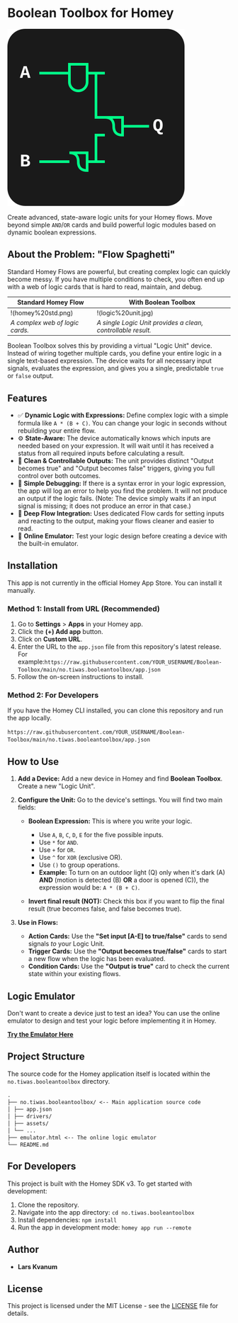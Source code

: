 # Boolean Toolbox for Homey

![Boolean Toolbox Icon](no.tiwas.booleantoolbox/assets/icon.svg)

Create advanced, state-aware logic units for your Homey flows. Move beyond simple `AND`/`OR` cards and build powerful logic modules based on dynamic boolean expressions.

## About the Problem: "Flow Spaghetti"

Standard Homey Flows are powerful, but creating complex logic can quickly become messy. If you have multiple conditions to check, you often end up with a web of logic cards that is hard to read, maintain, and debug.

| Standard Homey Flow | With Boolean Toolbox |
| --- | --- |
| !(homey%20std.png) | !(logic%20unit.jpg) |
| *A complex web of logic cards.* | *A single Logic Unit provides a clean, controllable result.* |

Boolean Toolbox solves this by providing a virtual "Logic Unit" device. Instead of wiring together multiple cards, you define your entire logic in a single text-based expression. The device waits for all necessary input signals, evaluates the expression, and gives you a single, predictable `true` or `false` output.

## Features

- ✅ **Dynamic Logic with Expressions:** Define complex logic with a simple formula like `A * (B + C)`. You can change your logic in seconds without rebuilding your entire flow.
- ⚙️ **State-Aware:** The device automatically knows which inputs are needed based on your expression. It will wait until it has received a status from all required inputs before calculating a result.
- 🔄 **Clean & Controllable Outputs:** The unit provides distinct "Output becomes true" and "Output becomes false" triggers, giving you full control over both outcomes.
- 🐞 **Simple Debugging:** If there is a syntax error in your logic expression, the app will log an error to help you find the problem. It will not produce an output if the logic fails. (Note: The device simply waits if an input signal is missing; it does not produce an error in that case.)
- 🔗 **Deep Flow Integration:** Uses dedicated Flow cards for setting inputs and reacting to the output, making your flows cleaner and easier to read.
- 🧪 **Online Emulator:** Test your logic design before creating a device with the built-in emulator.

## Installation

This app is not currently in the official Homey App Store. You can install it manually.

### Method 1: Install from URL (Recommended)

1. Go to **Settings** &gt; **Apps** in your Homey app.
2. Click the **(+) Add app** button.
3. Click on **Custom URL**.
4. Enter the URL to the `app.json` file from this repository's latest release. For example:`https://raw.githubusercontent.com/YOUR_USERNAME/Boolean-Toolbox/main/no.tiwas.booleantoolbox/app.json`
5. Follow the on-screen instructions to install.

### Method 2: For Developers

If you have the Homey CLI installed, you can clone this repository and run the app locally.

`https://raw.githubusercontent.com/YOUR_USERNAME/Boolean-Toolbox/main/no.tiwas.booleantoolbox/app.json`

## How to Use

1. **Add a Device:** Add a new device in Homey and find **Boolean Toolbox**. Create a new "Logic Unit".
2. **Configure the Unit:** Go to the device's settings. You will find two main fields:

    - **Boolean Expression:** This is where you write your logic.

        - Use `A`, `B`, `C`, `D`, `E` for the five possible inputs.
        - Use `*` for `AND`.
        - Use `+` for `OR`.
        - Use `^` for `XOR` (exclusive OR).
        - Use `()` to group operations.
        - **Example:** To turn on an outdoor light (Q) only when it's dark (A) **AND** (motion is detected (B) **OR** a door is opened (C)), the expression would be: `A * (B + C)`.
    - **Invert final result (NOT):** Check this box if you want to flip the final result (true becomes false, and false becomes true).
3. **Use in Flows:**

    - **Action Cards:** Use the **"Set input [A-E] to true/false"** cards to send signals *to* your Logic Unit.
    - **Trigger Cards:** Use the **"Output becomes true/false"** cards to start a new flow when the logic has been evaluated.
    - **Condition Cards:** Use the **"Output is true"** card to check the current state within your existing flows.

## Logic Emulator

Don't want to create a device just to test an idea? You can use the online emulator to design and test your logic before implementing it in Homey.

[**Try the Emulator Here**](https://tiwas.github.io/HomeyBooleanToolbox/emulator.html "null")

## Project Structure

The source code for the Homey application itself is located within the `no.tiwas.booleantoolbox` directory.

```
.
├── no.tiwas.booleantoolbox/ <-- Main application source code
│ ├── app.json
│ ├── drivers/
│ ├── assets/
│ └── ...
├── emulator.html <-- The online logic emulator
└── README.md
```
## For Developers

This project is built with the Homey SDK v3. To get started with development:

1. Clone the repository.
2. Navigate into the app directory: `cd no.tiwas.booleantoolbox`
3. Install dependencies: `npm install`
4. Run the app in development mode: `homey app run --remote`

## Author

- **Lars Kvanum**

## License

This project is licensed under the MIT License - see the [LICENSE](https://www.google.com/search?q=LICENSE "null") file for details.